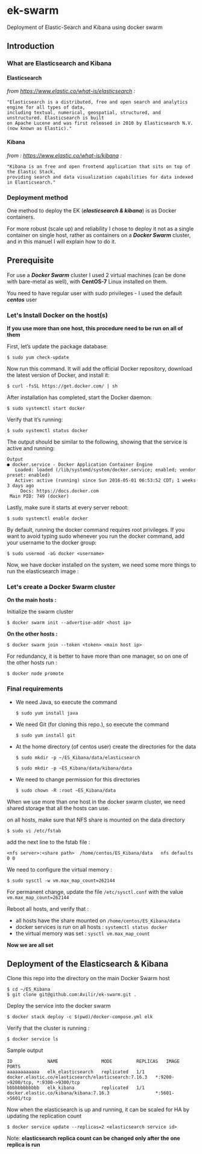 # ek-swarm
Deployment of Elastic-Search and Kibana using docker swarm

## Introduction
### What are Elasticsearch and Kibana
#### Elasticsearch

*from https://www.elastic.co/what-is/elasticsearch :*

    "Elasticsearch is a distributed, free and open search and analytics engine for all types of data,
    including textual, numerical, geospatial, structured, and unstructured. Elasticsearch is built
    on Apache Lucene and was first released in 2010 by Elasticsearch N.V. (now known as Elastic)."

#### Kibana

*from : https://www.elastic.co/what-is/kibana :*

    "Kibana is an free and open frontend application that sits on top of the Elastic Stack, 
    providing search and data visualization capabilities for data indexed in Elasticsearch."

### Deployment method

One method to deploy the EK (***elasticsearch & kibana***) is as Docker containers.

For more robust (scale up) and reliability I chose to deploy it not as a single container on single
host, rather as containers on a ***Docker Swarm*** cluster, and in this manuel I will explain how to
do it.


## Prerequisite

For use a ***Docker Swarm*** cluster I used 2 virtual machines (can be done with bare-metal as well),
with **CentOS-7** Linux installed on them.

You need to have regular user with *sudo* privileges  - I used the default ***centos*** user

### Let's Install Docker on the host(s) ###

**If you use more than one host, this procedure need to be run on all of them**

First, let’s update the package database:

    $ sudo yum check-update
 
Now run this command. It will add the official Docker repository, download the latest version of Docker, and install it:

    $ curl -fsSL https://get.docker.com/ | sh
 
After installation has completed, start the Docker daemon:

    $ sudo systemctl start docker
 
Verify that it’s running:

    $ sudo systemctl status docker
 
The output should be similar to the following, showing that the service is active and running:

    Output
    ● docker.service - Docker Application Container Engine
       Loaded: loaded (/lib/systemd/system/docker.service; enabled; vendor preset: enabled)
       Active: active (running) since Sun 2016-05-01 06:53:52 CDT; 1 weeks 3 days ago
         Docs: https://docs.docker.com
     Main PID: 749 (docker)
Lastly, make sure it starts at every server reboot:

    $ sudo systemctl enable docker
 
By default, running the docker command requires root privileges.
If you want to avoid typing sudo whenever you run the docker command, add your username to the
docker group:

    $ sudo usermod -aG docker <username>

Now, we have docker installed on the system, we need some more things to run the elasticsearch image :

### Let's create a Docker Swarm cluster ###

**On the main hosts :**

Initialize the swarm cluster

    $ docker swarm init --advertise-addr <host ip>

**On the other hosts :**

    $ docker swarm join --token <token> <main host ip>

For redundancy, it is better to have more than one manager, so on one of the other hosts run :

    $ docker node promote

### Final requirements ###

* We need Java, so execute the command

    `$ sudo yum install java`

* We need Git (for cloning this repo.), so execute the command
  
    `$ sudo yum install git`

* At the home directory (of centos user) create the directories for the data

    `$ sudo mkdir -p ~/ES_Kibana/data/elasticsearch`

    `$ sudo mkdir -p ~ES_Kibana/data/kibana/data`
* We need to change permission for this directories
    
    `$ sudo chown -R :root ~ES_Kibana/data`

When we use more than one host in the docker swarm cluster, we need shared storage that all the hosts can use.

on all hosts, make sure that NFS share is mounted on the data directory

    $ sudo vi /etc/fstab

add the next line to the fstab file :

    <nfs server>:<share path>  /home/centos/ES_Kibana/data   nfs defaults 0 0

We need to configure the virtual memory :

    $ sudo sysctl -w vm.max_map_count=262144

For permanent change, update the file `/etc/sysctl.conf` with the value `vm.max_map_count=262144`

Reboot all hosts, and verify that :
* all hosts have the share mounted on `/home/centos/ES_Kibana/data`
* docker services is run on all hosts : `systemctl status docker`
* the virtual memory was set : `sysctl vm.max_map_count`

**Now we are all set**

## Deployment of the Elasticsearch & Kibana ##

Clone this repo into the directory on the main Docker Swarm host

    $ cd ~/ES_Kibana
    $ git clone git@github.com:Avilir/ek-swarm.git .

Deploy the service into the docker swarm

    $ docker stack deploy -c $(pwd)/docker-compose.yml elk

Verify that the cluster is running :

    $ docker service ls

Sample output

    ID             NAME                MODE         REPLICAS   IMAGE                                                  PORTS
    aaaaaaaaaaaa   elk_elasticsearch   replicated   1/1        docker.elastic.co/elasticsearch/elasticsearch:7.16.3   *:9200->9200/tcp, *:9300->9300/tcp
    bbbbbbbbbbbb   elk_kibana          replicated   1/1        docker.elastic.co/kibana/kibana:7.16.3                 *:5601->5601/tcp

Now when the elasticsearch is up and running, it can be scaled for HA by updating the replication count

    $ docker service update --replicas=2 <elasticsearch service id>

Note: **elasticsearch replica count can be changed only after the one replica is run**

